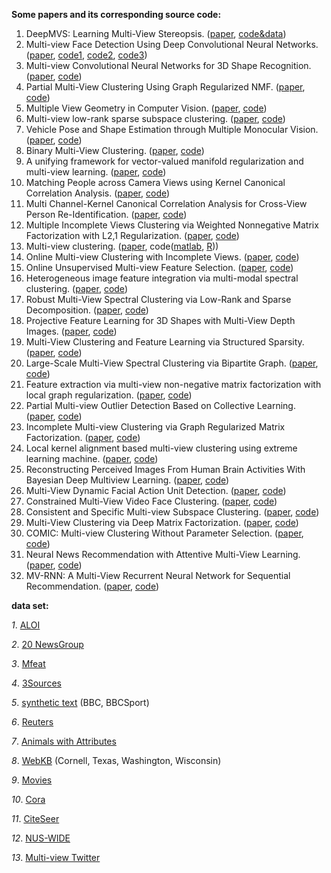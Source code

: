 
**Some papers and its corresponding source code:**
1. DeepMVS: Learning Multi-View Stereopsis. ([paper](https://arxiv.org/abs/1804.00650v1), [code&data](https://phuang17.github.io/DeepMVS/index.html))
2.  Multi-view Face Detection Using Deep Convolutional Neural Networks. ([paper](https://dl.acm.org/citation.cfm?doid=2671188.2749408), [code1](https://github.com/do4am/Face-Detection-using-Deep-Learning), [code2](https://github.com/guoyilin/FaceDetection_CNN), [code3](https://github.com/PuchatekwSzortach/face_detection))
3. Multi-view Convolutional Neural Networks for 3D Shape Recognition. ([paper](https://www.cv-foundation.org/openaccess/content_iccv_2015/papers/Su_Multi-View_Convolutional_Neural_ICCV_2015_paper.pdf), [code](https://github.com/suhangpro/mvcnn))
4. Partial Multi-View Clustering Using Graph Regularized NMF. ([paper](https://ieeexplore.ieee.org/document/7899961), [code](https://github.com/nishantrai18/MultiViewNMF))
5. Multiple View Geometry in Computer Vision. ([paper](http://www.robots.ox.ac.uk/~vgg/hzbook/index.html), [code](http://www.robots.ox.ac.uk/~vgg/hzbook/code/))
6. Multi-view low-rank sparse subspace clustering.  ([paper](https://www.sciencedirect.com/science/article/pii/S0031320317303370), [code](https://github.com/mbrbic/Multi-view-LRSSC))
7. Vehicle Pose and Shape Estimation through Multiple Monocular Vision. ([paper](https://ieeexplore.ieee.org/abstract/document/8665155), [code](https://github.com/GilgameshD/Multiple-View-Car-Localization))
8. Binary Multi-View Clustering. ([paper](https://ieeexplore.ieee.org/document/8387526), [code](https://github.com/DarrenZZhang/BMVC))
9.  A unifying framework for vector-valued manifold regularization and multi-view learning. ([paper](http://proceedings.mlr.press/v28/haquang13.html), [code](https://github.com/lorisbaz/Multiview-learning))
10. Matching People across Camera Views using Kernel Canonical Correlation Analysis. ([paper](https://dl.acm.org/citation.cfm?doid=2659021.2659036), [code](https://github.com/glisanti/KCCAReId))
11. Multi Channel-Kernel Canonical Correlation Analysis for Cross-View Person Re-Identification. ([paper](https://dl.acm.org/citation.cfm?id=3038916), [code](https://github.com/glisanti/MCK-CCA))
12. Multiple Incomplete Views Clustering via Weighted Nonnegative Matrix Factorization with   L2,1  Regularization. ([paper](https://link.springer.com/chapter/10.1007/978-3-319-23528-8_20), [code](https://github.com/software-shao/Multi-Incomplete-view-Clustering))
13. Multi-view clustering. ([paper](https://ieeexplore.ieee.org/document/1410262), code([matlab](https://github.com/software-shao/Multi-View-Clustering), [R](https://github.com/amaunz/mvc)))
14. Online Multi-view Clustering with Incomplete Views. ([paper](https://ieeexplore.ieee.org/document/7840701), [code](https://github.com/software-shao/online-multiview-clustering-with-incomplete-view))
15. Online Unsupervised Multi-view Feature Selection. ([paper](https://ieeexplore.ieee.org/document/7837973), [code](https://github.com/software-shao/Online-Unsupervised-Multiview-Feature-Selection))
16. Heterogeneous image feature integration via multi-modal spectral clustering. ([paper](https://ieeexplore.ieee.org/abstract/document/5995740), [code](https://github.com/frash1989/ELM-MVClustering/tree/master/MMSC-ELM))
17. Robust Multi-View Spectral Clustering via Low-Rank and Sparse Decomposition. ([paper](https://www.aaai.org/ocs/index.php/AAAI/AAAI14/paper/viewPaper/8135), [code](https://github.com/frash1989/ELM-MVClustering/tree/master/RMSC-ELM))
18. Projective Feature Learning for 3D Shapes with Multi-View Depth Images. ([paper](https://onlinelibrary.wiley.com/doi/full/10.1111/cgf.12740), [code](http://kevinkaixu.net/projects/pfl.html))
19. Multi-View Clustering and Feature Learning via Structured Sparsity. ([paper](http://proceedings.mlr.press/v28/wang13c.html), [code](https://github.com/zzz123xyz/MVCSS))
20. Large-Scale Multi-View Spectral Clustering via Bipartite Graph. ([paper](https://www.aaai.org/ocs/index.php/AAAI/AAAI15/paper/view/9641), [code](https://github.com/zzz123xyz/MVSC))
21. Feature extraction via multi-view non-negative matrix factorization with local graph regularization. ([paper](https://ieeexplore.ieee.org/abstract/document/7351455), [code](https://github.com/DUT-DIPLab/Graph-Multi-NMF-Feature-Clustering))
22. Partial Multi-view Outlier Detection Based on Collective Learning. ([paper](https://www.aaai.org/ocs/index.php/AAAI/AAAI18/paper/view/17166), [code](https://github.com/eeGuoJun/AAAI2018_CL))
23. Incomplete Multi-view Clustering via Graph Regularized Matrix Factorization. ([paper](https://link.springer.com/chapter/10.1007/978-3-030-11018-5_47), [code](https://github.com/DarrenZZhang/IMC_GRMF))
24. Local kernel alignment based multi-view clustering using extreme learning machine. ([paper](https://www.sciencedirect.com/science/article/pii/S0925231217315795?via=ihub), [code](https://github.com/frash1989/Local-Kernel-Alignment-Based-Multi-view-Clustering-Using-ELM))
25. Reconstructing Perceived Images From Human Brain Activities With Bayesian Deep Multiview Learning. ([paper](https://ieeexplore.ieee.org/document/8574054), [code](https://github.com/ChangdeDu/DGMM))
26. Multi-View Dynamic Facial Action Unit Detection. ([paper](https://arxiv.org/pdf/1704.07863.pdf), [code](https://github.com/BCV-Uniandes/AUNets))
27. Constrained Multi-View Video Face Clustering. ([paper](https://ieeexplore.ieee.org/abstract/document/7173037), [code](https://bitbucket.org/chengjuzhou/constrained-multi-view-video-face-clustering/src/master/))
28. Consistent and Specific Multi-view Subspace Clustering. ([paper](https://www.aaai.org/ocs/index.php/AAAI/AAAI18/paper/view/16212), [code](https://github.com/XIAOCHUN-CAS/Consistent-and-Specific-Multi-View-Subspace-Clustering))
29. Multi-View Clustering via Deep Matrix Factorization. ([paper](https://aaai.org/ocs/index.php/AAAI/AAAI17/paper/view/14647), [code](https://github.com/hdzhao/DMF_MVC))
30. COMIC: Multi-view Clustering Without Parameter Selection. ([paper](http://proceedings.mlr.press/v97/peng19a/peng19a.pdf), [code](https://github.com/limit-scu/2019-ICML-COMIC?tdsourcetag=s_pctim_aiomsg))
31. Neural News Recommendation with Attentive Multi-View Learning. ([paper](https://wuch15.github.io/paper/IJCAI19NAML.pdf), [code](https://github.com/wuch15/IJCAI2019-NAML))
32. MV-RNN: A Multi-View Recurrent Neural Network for Sequential Recommendation. ([paper](https://ieeexplore.ieee.org/abstract/document/8534409), [code](https://github.com/CRIPAC-DIG/MV-RNN))

**data set:** 

*1*. [ALOI](http://elki.dbs.ifi.lmu.de/wiki/DataSets/MultiView) 

*2*. [20 NewsGroup](http://qwone.com/~jason/20Newsgroups/)

*3*. [Mfeat](https://archive.ics.uci.edu/ml/datasets/Multiple+Features)

*4*. [3Sources](http://mlg.ucd.ie/datasets/3sources.html)

*5*. [synthetic text](http://mlg.ucd.ie/datasets/segment.html) (BBC, BBCSport)

*6*. [Reuters](http://lig-membres.imag.fr/grimal/data.html)

*7*. [Animals with Attributes](https://cvml.ist.ac.at/AwA/)

*8*. [WebKB](http://lig-membres.imag.fr/grimal/data.html) (Cornell, Texas, Washington, Wisconsin)

*9*. [Movies](Movies%20dataset)

*10*. [Cora](http://lig-membres.imag.fr/grimal/data.html)

*11*. [CiteSeer](http://lig-membres.imag.fr/grimal/data.html)

*12*. [NUS-WIDE](https://lms.comp.nus.edu.sg/wp-content/uploads/2019/research/nuswide/NUS-WIDE.html)  

*13*. [Multi-view Twitter](http://mlg.ucd.ie/aggregation/index.html)
